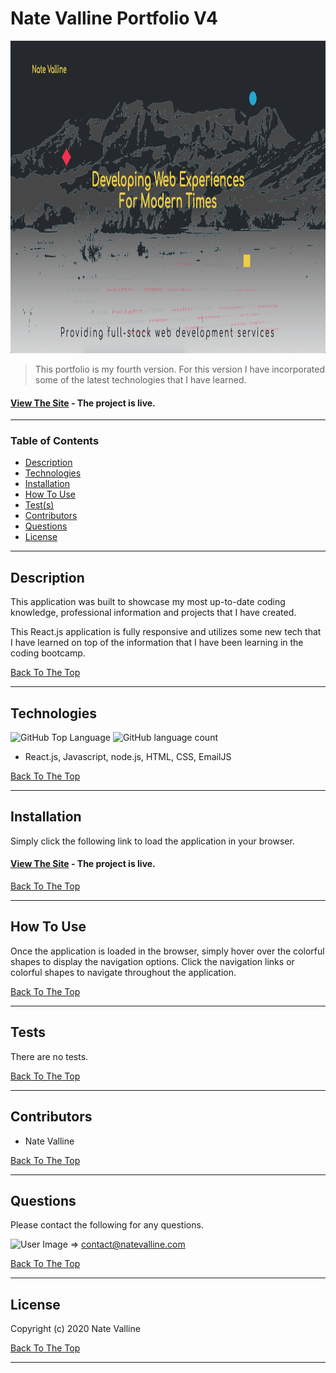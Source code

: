 # Nate Valline Portfolio V4

<img src="./src/img/pv4-screenshot.png" alt="Portfolio Screenshot" height="500px">

> This portfolio is my fourth version. For this version I have incorporated some of the latest technologies that I have learned.

#### [View The Site](https://natevalline.com) - The project is live.

---

### Table of Contents

- [Description](#description)
- [Technologies](#technologies)
- [Installation](#installation)
- [How To Use](#how-to-use)
- [Test(s)](#tests)
- [Contributors](#contributors)
- [Questions](#questions)
- [License](#license)

---

## Description

This application was built to showcase my most up-to-date coding knowledge, professional information and projects that I have created.

This React.js application is fully responsive and utilizes some new tech that I have learned on top of the information that I have been learning in the coding bootcamp.

[Back To The Top](#project-name)

---

## Technologies

![GitHub Top Language](https://img.shields.io/github/languages/top/nvalline/portfolio-v4/) ![GitHub language count](https://img.shields.io/github/languages/count/nvalline/portfolio-v4/)

- React.js, Javascript, node.js, HTML, CSS, EmailJS

[Back To The Top](#project-name)

---

## Installation

Simply click the following link to load the application in your browser.

#### [View The Site](https://natevalline.com/) - The project is live.

[Back To The Top](#project-name)

---
 
## How To Use

Once the application is loaded in the browser, simply hover over the colorful shapes to display the navigation options. Click the navigation links or colorful shapes to navigate throughout the application.

[Back To The Top](#project-name)

---

## Tests

There are no tests.

[Back To The Top](#project-name)

---

## Contributors

- Nate Valline

[Back To The Top](#project-name)

---

## Questions

Please contact the following for any questions.

<img src="https://avatars3.githubusercontent.com/u/58278138?v=4" alt="User Image" width="35px">  =>  contact@natevalline.com

[Back To The Top](#project-name)

---

## License

Copyright (c) 2020 Nate Valline

[Back To The Top](#project-name)

---
    